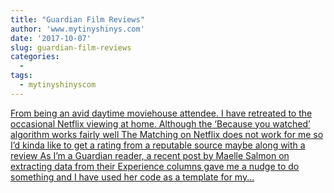 ```yaml
---
title: "Guardian Film Reviews"
author: 'www.mytinyshinys.com'
date: '2017-10-07'
slug: guardian-film-reviews
categories:
  - 
tags:
  - mytinyshinyscom
---
```


[From being an avid daytime moviehouse attendee. I have retreated to the occasional Netflix viewing at home. Although the ‘Because you watched’ algorithm works fairly well The Matching on Netflix does not work for me so I’d kinda like to get a rating from a reputable source maybe along with a review As I’m a Guardian reader, a recent post by Maelle Salmon on extracting data from their Experience columns gave me a nudge to do something and I have used her code as a template for my...<click to read more>](https://www.mytinyshinys.com/2017/10/07/guardian-film-reviews/)

